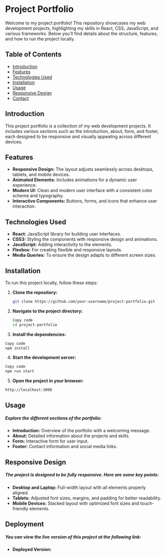 # Project Portfolio

Welcome to my project portfolio! This repository showcases my web development projects, highlighting my skills in React, CSS, JavaScript, and various frameworks. Below you’ll find details about the structure, features, and how to run the project locally.

## Table of Contents
- [Introduction](#introduction)
- [Features](#features)
- [Technologies Used](#technologies-used)
- [Installation](#installation)
- [Usage](#usage)
- [Responsive Design](#responsive-design)
- [Contact](#contact)

## Introduction

This project portfolio is a collection of my web development projects. It includes various sections such as the introduction, about, form, and footer, each designed to be responsive and visually appealing across different devices.

## Features
- **Responsive Design:** The layout adjusts seamlessly across desktops, tablets, and mobile devices.
- **Animated Elements:** Includes animations for a dynamic user experience.
- **Modern UI:** Clean and modern user interface with a consistent color scheme and typography.
- **Interactive Components:** Buttons, forms, and icons that enhance user interaction.

## Technologies Used
- **React:** JavaScript library for building user interfaces.
- **CSS3:** Styling the components with responsive design and animations.
- **JavaScript:** Adding interactivity to the elements.
- **Flexbox:** For creating flexible and responsive layouts.
- **Media Queries:** To ensure the design adapts to different screen sizes.

## Installation

To run this project locally, follow these steps:

1. **Clone the repository:**
   ```bash
   git clone https://github.com/your-username/project-portfolio.git

   ```
2. **Navigate to the project directory:**
    ```bash
    Copy code
    cd project-portfolio
    ```

3. **Install the dependencies:**
```bash
Copy code
npm install
```
4. **Start the development server:**

```bash
Copy code
npm run start
```

5. **Open the project in your browser:**
```bash
http://localhost:3000
```

## Usage
##### Explore the different sections of the portfolio:

- **Introduction:** Overview of the portfolio with a welcoming message.
- **About:** Detailed information about the projects and skills.
- **Form:** Interactive form for user input.
- **Footer:** Contact information and social media links.

## Responsive Design
##### The project is designed to be fully responsive. Here are some key points:

- **Desktop and Laptop:** Full-width layout with all elements properly aligned.
- **Tablets:** Adjusted font sizes, margins, and padding for better readability.
- **Mobile Devices:** Stacked layout with optimized font sizes and touch-friendly elements.

## Deployment
##### You can view the live version of this project at the following link:

- **Deployed Version:** 



